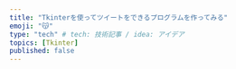 ```yaml
---
title: "Tkinterを使ってツイートをできるプログラムを作ってみる"
emoji: "😽"
type: "tech" # tech: 技術記事 / idea: アイデア
topics: [Tkinter]
published: false
---
```

